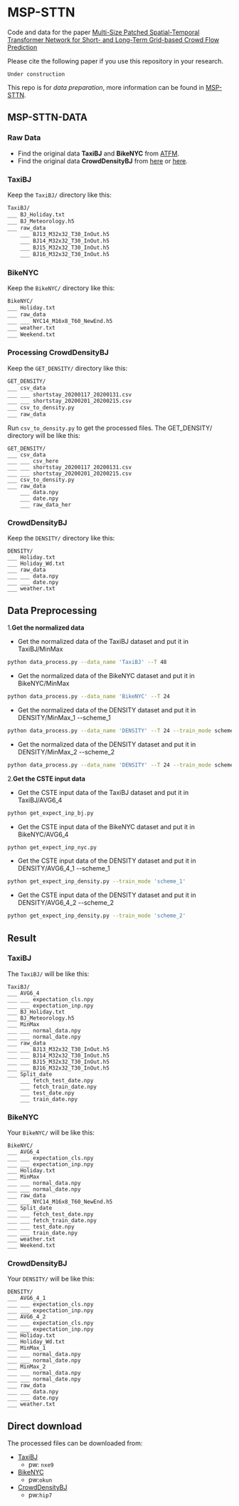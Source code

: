 # MSP-STTN
Code and data for the paper [Multi-Size Patched Spatial-Temporal Transformer Network for Short- and Long-Term Grid-based Crowd Flow Prediction]()

Please cite the following paper if you use this repository in your research.
```
Under construction
```
This repo is for *data preparation*, more information can be found in [MSP-STTN](https://github.com/xieyulai/MSP-STTN). 

## MSP-STTN-DATA

### Raw Data
- Find the original data **TaxiBJ** and **BikeNYC** from [ATFM](https://github.com/liulingbo918/ATFM).
- Find the original data **CrowdDensityBJ** from [here](https://www.datafountain.cn/competitions/428/datasets) or [here](https://github.com/agave233/2020-CCF-Crowd-Flow-Prediction).


### TaxiBJ
Keep the `TaxiBJ/` directory like this:
```bash
TaxiBJ/
___ BJ_Holiday.txt
___ BJ_Meteorology.h5
___ raw_data
    ___ BJ13_M32x32_T30_InOut.h5
    ___ BJ14_M32x32_T30_InOut.h5
    ___ BJ15_M32x32_T30_InOut.h5
    ___ BJ16_M32x32_T30_InOut.h5
```


### BikeNYC
Keep the `BikeNYC/` directory like this:
```bash
BikeNYC/
___ Holiday.txt
___ raw_data
___ ___ NYC14_M16x8_T60_NewEnd.h5
___ weather.txt
___ Weekend.txt

```

### Processing CrowdDensityBJ
Keep the `GET_DENSITY/` directory like this:
```bash
GET_DENSITY/
___ csv_data
___ ___ shortstay_20200117_20200131.csv
___ ___ shortstay_20200201_20200215.csv
___ csv_to_density.py
___ raw_data
```
Run `csv_to_density.py` to get the processed files.
The GET_DENSITY/ directory will be like this:
```
GET_DENSITY/
___ csv_data
___ ___ csv_here
___ ___ shortstay_20200117_20200131.csv
___ ___ shortstay_20200201_20200215.csv
___ csv_to_density.py
___ raw_data
    ___ data.npy
    ___ date.npy
    ___ raw_data_her
```

### CrowdDensityBJ
Keep the `DENSITY/` directory like this:
```
DENSITY/
___ Holiday.txt
___ Holiday_Wd.txt
___ raw_data
___ ___ data.npy
___ ___ date.npy
___ weather.txt
```


## Data Preprocessing
1.**Get the normalized data**
- Get the normalized data of the TaxiBJ dataset and put it in TaxiBJ/MinMax
```bash
python data_process.py --data_name 'TaxiBJ' --T 48 
```
- Get the normalized data of the BikeNYC dataset and put it in BikeNYC/MinMax
```bash
python data_process.py --data_name 'BikeNYC' --T 24 
```
- Get the normalized data of the DENSITY dataset and put it in DENSITY/MinMax_1 --scheme_1
```bash
python data_process.py --data_name 'DENSITY' --T 24 --train_mode scheme_1
```
- Get the normalized data of the DENSITY dataset and put it in DENSITY/MinMax_2 --scheme_2
```bash
python data_process.py --data_name 'DENSITY' --T 24 --train_mode scheme_2
```

2.**Get the CSTE input data**
- Get the CSTE input data of the TaxiBJ dataset and put it in TaxiBJ/AVG6_4
```bash
python get_expect_inp_bj.py
```
- Get the CSTE input data of the BikeNYC dataset and put it in BikeNYC/AVG6_4
```bash
python get_expect_inp_nyc.py
```
- Get the CSTE input data of the DENSITY dataset and put it in DENSITY/AVG6_4_1 --scheme_1
```bash
python get_expect_inp_density.py --train_mode 'scheme_1'
```
- Get the CSTE input data of the DENSITY dataset and put it in DENSITY/AVG6_4_2 --scheme_2
```bash
python get_expect_inp_density.py --train_mode 'scheme_2'
```

## Result
### TaxiBJ
The `TaxiBJ/` will be like this:
```
TaxiBJ/
___ AVG6_4
___ ___ expectation_cls.npy
___ ___ expectation_inp.npy
___ BJ_Holiday.txt
___ BJ_Meteorology.h5
___ MinMax
___ ___ normal_data.npy
___ ___ normal_date.npy
___ raw_data
___ ___ BJ13_M32x32_T30_InOut.h5
___ ___ BJ14_M32x32_T30_InOut.h5
___ ___ BJ15_M32x32_T30_InOut.h5
___ ___ BJ16_M32x32_T30_InOut.h5
___ Split_date
    ___ fetch_test_date.npy
    ___ fetch_train_date.npy
    ___ test_date.npy
    ___ train_date.npy
```

### BikeNYC
Your `BikeNYC/` will be like this:
```
BikeNYC/
___ AVG6_4
___ ___ expectation_cls.npy
___ ___ expectation_inp.npy
___ Holiday.txt
___ MinMax
___ ___ normal_data.npy
___ ___ normal_date.npy
___ raw_data
___ ___ NYC14_M16x8_T60_NewEnd.h5
___ Split_date
___ ___ fetch_test_date.npy
___ ___ fetch_train_date.npy
___ ___ test_date.npy
___ ___ train_date.npy
___ weather.txt
___ Weekend.txt
```


### CrowdDensityBJ
Your `DENSITY/` will be like this:
```
DENSITY/
___ AVG6_4_1
___ ___ expectation_cls.npy
___ ___ expectation_inp.npy
___ AVG6_4_2
___ ___ expectation_cls.npy
___ ___ expectation_inp.npy
___ Holiday.txt
___ Holiday_Wd.txt
___ MinMax_1
___ ___ normal_data.npy
___ ___ normal_date.npy
___ MinMax_2
___ ___ normal_data.npy
___ ___ normal_date.npy
___ raw_data
___ ___ data.npy
___ ___ date.npy
___ weather.txt
```


## Direct download
The processed files can be downloaded from:
- [TaxiBJ](https://pan.baidu.com/s/1-CHABngCbQoRI4QcQETiLw)
    - pw: `nxe9`
- [BikeNYC](https://pan.baidu.com/s/1X78cSALLeJElNA5YjP4YAQ)
    - pw:`okun`
- [CrowdDensityBJ](https://pan.baidu.com/s/1n7NklHEnXfUQA86pM7ioIA)
    - pw:`hip7`
